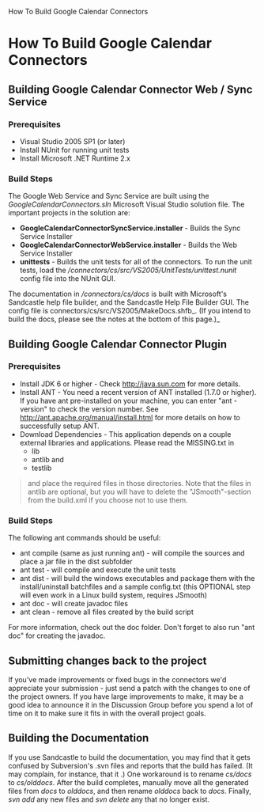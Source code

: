 How To Build Google Calendar Connectors

# How To Build Google Calendar Connectors #
## Building Google Calendar Connector Web / Sync Service ##

### Prerequisites ###
  * Visual Studio 2005 SP1 (or later)
  * Install NUnit for running unit tests
  * Install Microsoft .NET Runtime 2.x

### Build Steps ###
The Google Web Service and Sync Service are built using the _GoogleCalendarConnectors.sln_ Microsoft Visual Studio solution file. The important projects in the solution are:
  * **GoogleCalendarConnectorSyncService.installer** - Builds the Sync Service Installer
  * **GoogleCalendarConnectorWebService.installer** - Builds the Web Service Installer
  * **unittests** - Builds the unit tests for all of the connectors. To run the unit tests, load the _/connectors/cs/src/VS2005/UnitTests/unittest.nunit_ config file into the NUnit GUI.

The documentation in _/connectors/cs/docs_ is built with Microsoft's Sandcastle help file builder, and the Sandcastle Help File Builder GUI.  The config file is connectors/cs/src/VS2005/MakeDocs.shfb_. (If you intend to build the docs, please see the notes at the bottom of this page.)_

## Building Google Calendar Connector Plugin ##

### Prerequisites ###
  * Install JDK 6 or higher - Check http://java.sun.com for more details.
  * Install ANT - You need a recent version of ANT installed (1.7.0 or higher). If you have ant pre-installed on your machine, you can enter "ant -version" to check the version number. See http://ant.apache.org/manual/install.html for more details on how to successfully setup ANT.
  * Download Dependencies - This application depends on a couple external libraries and applications. Please read the MISSING.txt in
    * lib
    * antlib and
    * testlib
> and place the required files in those directories. Note that the files in antlib are optional, but you will have to delete the "JSmooth"-section from
> the build.xml if you choose not to use them.

### Build Steps ###
The following ant commands should be useful:

  * ant compile (same as just running ant) - will compile the sources and place a jar file in the dist subfolder
  * ant test - will compile and execute the unit tests
  * ant dist - will build the windows executables and package them with the install/uninstall batchfiles and a sample config.txt (this OPTIONAL step will even work in a Linux build system, requires JSmooth)
  * ant doc - will create javadoc files
  * ant clean - remove all files created by the build script

For more information, check out the doc folder. Don't forget to also run "ant doc" for creating the javadoc.

## Submitting changes back to the project ##

If you've made improvements or fixed bugs in the connectors we'd appreciate your submission - just send a patch with the changes to one of the project owners. If you have large improvements to make, it may be a good idea to announce it in the Discussion Group before you spend a lot of time on it to make sure it fits in with the overall project goals.

## Building the Documentation ##

If you use Sandcastle to build the documentation, you may find that it gets confused by Subversion's .svn files and reports that the build has failed. (It may complain, for instance, that it .) One workaround is to rename _cs/docs_ to _cs/olddocs_. After the build completes, manually move all the generated files from _docs_ to _olddocs_, and then rename _olddocs_ back to _docs_. Finally, _svn add_ any new files and _svn delete_ any that no longer exist.